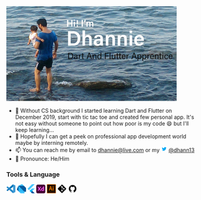 <img src = "./assets/profile2.jpg" width = "450" >

- 🌱 Without CS background I started learning Dart and Flutter on December 2019, start with tic tac toe and created few personal app. It's not easy without someone to point out how poor is my code 😄 but I'll keep learning...
- 🏁 Hopefully I can get a peek on professional app development world maybe by interning remotely.
- 📫 You can reach me by email to dhannie@live.com or my <img src = "./assets/twitter.svg" width = "16"> [@dhann13](https://twitter.com/dhann13)
- 🙂 Pronounce: He/Him

### Tools & Language
<img src = "./assets/vscode-original.svg" width = "24"> <img src = "./assets/dart.svg" width = "24"> <img src = "./assets/flutter.svg" height = "24"> <img src = "./assets/xd-plain.svg" width = "24"> <img src = "./assets/illustrator_24px.png" width = "24"> <img src = "./assets/git.svg" width = "24"> <img src = "./assets/github.svg" width = "24">



